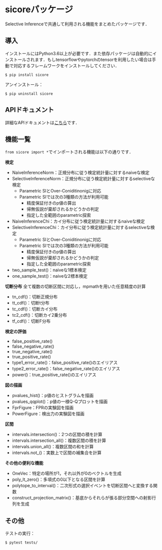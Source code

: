 # sicoreパッケージ
Selective Inferenceで共通して利用される機能をまとめたパッケージです．

## 導入
インストールにはPython3.6以上が必要です．また依存パッケージは自動的にインストールされます．もしtensorflowやpytorchのtensorを利用したい場合は手動で対応するフレームワークをインストールしてください．
```
$ pip install sicore
```
アンインストール：
```
$ pip uninstall sicore
```

## APIドキュメント
詳細なAPIドキュメントは[こちら](https://shirara1016.github.io/sicore/)です．

## 機能一覧
`from sicore import *`でインポートされる機能は以下の通りです．

**検定**
- NaiveInferenceNorm：正規分布に従う検定統計量に対するnaiveな検定
- SelectiveInferenceNorm：正規分布に従う検定統計量に対するselectiveな検定
    - Parametric SIとOver-Coniditinonigに対応
    - Parametric SIでは次の3種類の方法が利用可能
        - 精度保証付きのp値の算出
        - 帰無仮説が棄却されるかどうかの判定
        - 指定した全範囲のparametric探索
- NaiveInferenceChi：カイ分布に従う検定統計量に対するnaiveな検定
- SelectiveInferenceChi：カイ分布に従う検定統計量に対するselectiveな検定
    - Parametric SIとOver-Coniditinonigに対応
    - Parametric SIでは次の3種類の方法が利用可能
        - 精度保証付きのp値の算出
        - 帰無仮説が棄却されるかどうかの判定
        - 指定した全範囲のparametric探索
- two_sample_test()：naiveな1標本検定
- one_sample_test()：naiveな2標本検定

**切断分布**
全て複数の切断区間に対応し，mpmathを用いた任意精度の計算
- tn_cdf()：切断正規分布
- tt_cdf()：切断t分布
- tc_cdf()：切断カイ分布
- tc2_cdf()：切断カイ2乗分布
- tf_cdf()：切断F分布

**検定の評価**
- false_positive_rate()
- false_negative_rate()
- true_negative_rate()
- true_positive_rate()
- type1_error_rate()：false_positive_rate()のエイリアス
- type2_error_rate()：false_negative_rate()のエイリアス
- power()：true_positive_rate()のエイリアス

**図の描画**
- pvalues_hist()：p値のヒストグラムを描画
- pvalues_qqplot()：p値の一様Q-Qプロットを描画
- FprFigure：FPRの実験図を描画
- PowerFigure：検出力の実験図を描画

**区間**
- intervals.intersection()：2つの区間の積を計算
- intervals.intersection_all()：複数区間の積を計算
- intervals.union_all()：複数区間の和を計算
- intervals.not_()：実数上で区間の補集合を計算

**その他の便利な機能**
- OneVec：特定の場所が1，それ以外が0のベクトルを生成
- poly_lt_zero()：多項式の0以下となる区間を計算
- polytope_to_interval()：二次形式の選択イベントを切断区間へと変換する関数
- construct_projection_matrix()：基底からそれらが張る部分空間への射影行列を生成

## その他
テストの実行：
```
$ pytest tests/
```
